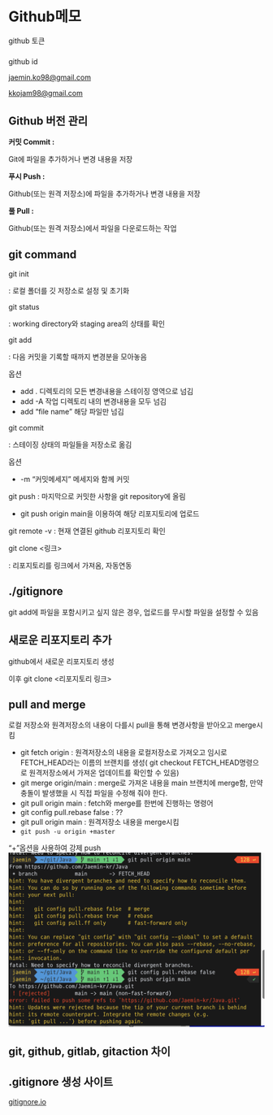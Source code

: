 # Github메모


github 토큰

#####

github id

jaemin.ko98@gmail.com

kkojam98@gmail.com

## Github 버전 관리


**커밋 Commit :**

Git에 파일을 추가하거나 변경 내용을 저장

**푸시 Push :**

Github(또는 원격 저장소)에 파일을 추가하거나 변경 내용을 저장

**풀 Pull :**

Github(또는 원격 저장소)에서 파일을 다운로드하는 작업

## git command


git init

: 로컬 폴더를 깃 저장소로 설정 및 초기화

git status

: working directory와 staging area의 상태를 확인

git add

: 다음 커밋을 기록할 때까지 변경분을 모아놓음

옵션

- add .
디렉토리의 모든 변경내용을 스테이징 영역으로 넘김
- add -A
작업 디렉토리 내의 변경내용을 모두 넘김
- add “file name”
해당 파일만 넘김

git commit

: 스테이징 상태의 파일들을 저장소로 옮김

옵션

- -m “커밋메세지”
메세지와 함께 커밋

git push
: 마지막으로 커밋한 사항을 git repository에 올림

- git push origin main을 이용하여 해당 리포지토리에 업로드

git remote -v
: 현재 연결된 github 리포지토리 확인

git clone <링크>

: 리포지토리를 링크에서 가져옴, 자동연동

## ./gitignore


git add에 파일을 포함시키고 싶지 않은 경우, 업로드를 무시할 파일을 설정할 수 있음

## 새로운 리포지토리 추가


github에서 새로운 리포지토리 생성

이후 git clone <리포지토리 링크>

## pull and merge


로컬 저장소와 원격저장소의 내용이 다를시 pull을 통해 변경사항을 받아오고 merge시킴

- git fetch origin
: 원격저장소의 내용을 로컬저장소로 가져오고 임시로 FETCH_HEAD라는 이름의 브랜치를 생성( git checkout FETCH_HEAD명령으로 원격저장소에서 가져온 업데이트를 확인할 수 있음)
- git merge origin/main
: merge로 가져온 내용을 main 브랜치에 merge함, 만약 충돌이 발생했을 시 직접 파일을 수정해 줘야 한다.
- git pull origin main
: fetch와 merge를 한번에 진행하는 명령어
- git config pull.rebase false
: ??
- git pull origin main
: 원격저장소 내용을 merge시킴
- `git push -u origin +master`

 “+”옵션을 사용하여 강제 push
![Untitled](/Github메모%201fed820c4ad54549bd3298053a3f133a/Untitled.png)


## git, github, gitlab, gitaction 차이

## .gitignore 생성 사이트


[gitignore.io](https://www.toptal.com/developers/gitignore)
